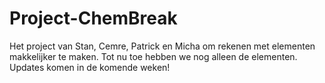 # Project-ChemBreak
Het project van Stan, Cemre, Patrick en Micha om rekenen met elementen makkelijker te maken. Tot nu toe hebben we nog alleen de elementen. Updates komen in de komende weken!
